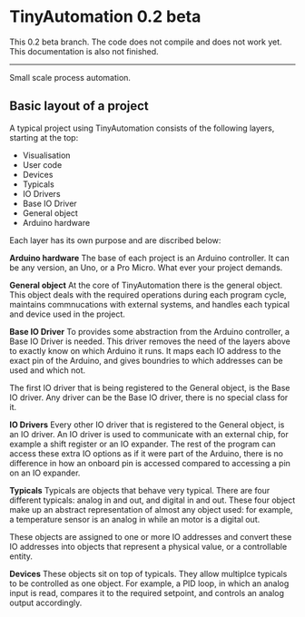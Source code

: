 TinyAutomation 0.2 beta
==================

This 0.2 beta branch. The code does not compile and does not work yet. This documentation is also not finished.

---

Small scale process automation.

Basic layout of a project
---

A typical project using TinyAutomation consists of the following layers, starting at the top:

- Visualisation
- User code
- Devices
- Typicals
- IO Drivers
- Base IO Driver
- General object
- Arduino hardware

Each layer has its own purpose and are discribed below:

**Arduino hardware**
The base of each project is an Arduino controller. It can be any version, an Uno, or a Pro Micro. What ever your project demands.

**General object**
At the core of TinyAutomation there is the general object. This object deals with the required operations during each program cycle, maintains commnucations with external systems, and handles each typical and device used in the project.

**Base IO Driver**
To provides some abstraction from the Arduino controller, a Base IO Driver is needed. This driver removes the need of the layers above to exactly know on which Arduino it runs. It maps each IO address to the exact pin of the Arduino, and gives boundries to which addresses can be used and which not. 

The first IO driver that is being registered to the General object, is the Base IO driver. Any driver can be the Base IO driver, there is no special class for it.

**IO Drivers**
Every other IO driver that is registered to the General object, is an IO driver. An IO driver is used to communicate with an external chip, for example a shift register or an IO expander. The rest of the program can access these extra IO options as if it were part of the Arduino, there is no difference in how an onboard pin is accessed compared to accessing a pin on an IO expander. 

**Typicals**
Typicals are objects that behave very typical. There are four different typicals: analog in and out, and digital in and out. These four object make up an abstract representation of almost any object used: for example, a temperature sensor is an analog in while an motor is a digital out.

These objects are assigned to one or more IO addresses and convert these IO addresses into objects that represent a physical value, or a controllable entity. 

**Devices**
These objects sit on top of typicals. They allow multiplce typicals to be controlled as one object. For example, a PID loop, in which an analog input is read, compares it to the required setpoint, and controls an analog output accordingly. 